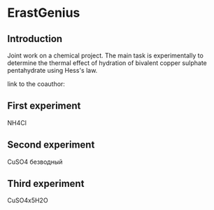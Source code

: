 # ErastGenius

## Introduction

Joint work on a chemical project.
The main task is experimentally to determine the thermal effect of hydration of bivalent copper sulphate pentahydrate using Hess's law.

link to the coauthor: 


## First experiment
NH4Cl

## Second experiment
CuSO4 безводный

## Third experiment
CuSO4x5H2O
